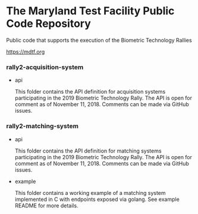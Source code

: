 # The Maryland Test Facility Public Code Repository

Public code that supports the execution of the Biometric Technology Rallies

https://mdtf.org

### rally2-acquisition-system
* api

	This folder contains the API definition for acquisition systems participating in the 2019 Biometric Technology Rally. The API is open for comment as of November 11, 2018. Comments can be made via GitHub issues.

### rally2-matching-system
* api

	This folder contains the API definition for matching systems participating in the 2019 Biometric Technology Rally. The API is open for comment as of November 11, 2018. Comments can be made via GitHub issues.

* example

	This folder contains a working example of a matching system implemented in C with endpoints exposed via golang. See example README for more details.